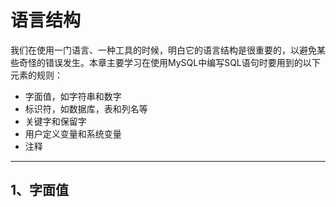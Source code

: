 # 语言结构
我们在使用一门语言、一种工具的时候，明白它的语言结构是很重要的，以避免某些奇怪的错误发生。本章主要学习在使用MySQL中编写SQL语句时要用到的以下元素的规则：  
 - 字面值，如字符串和数字  
 - 标识符，如数据库，表和列名等  
 - 关键字和保留字  
 - 用户定义变量和系统变量  
 - 注释  

---

## 1、字面值